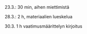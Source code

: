 23.3.: 30 min, aihen miettimistä

28.3.: 2 h, materiaalien lueskelua

30.3. 1 h vaatimusmäärittelyn kirjoitus
